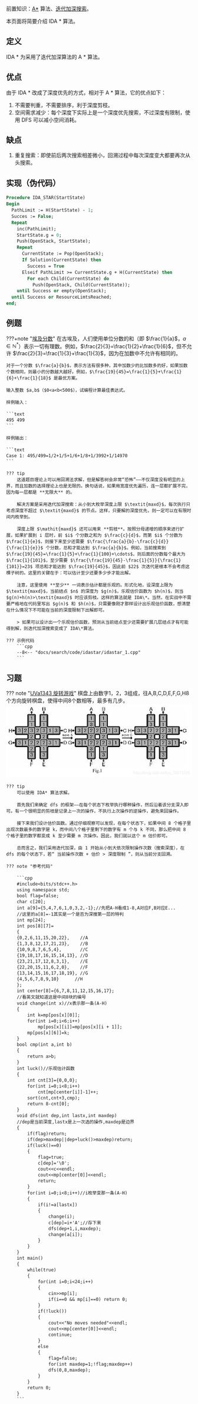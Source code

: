 前置知识：[A\*](./astar.md) 算法、[迭代加深搜索](./iterative.md)。

本页面将简要介绍 IDA \* 算法。

## 定义

IDA \* 为采用了迭代加深算法的 A \* 算法。

## 优点

由于 IDA \* 改成了深度优先的方式，相对于 A \* 算法，它的优点如下：

1.  不需要判重，不需要排序，利于深度剪枝。
2.  空间需求减少：每个深度下实际上是一个深度优先搜索，不过深度有限制，使用 DFS 可以减小空间消耗。

## 缺点

1.  重复搜索：即使前后两次搜索相差微小，回溯过程中每次深度变大都要再次从头搜索。

## 实现（伪代码）

```Pascal
Procedure IDA_STAR(StartState)
Begin
  PathLimit := H(StartState) - 1;
  Succes := False;
  Repeat
    inc(PathLimit);
    StartState.g = 0;
    Push(OpenStack, StartState);
    Repeat
      CurrentState := Pop(OpenStack);
      If Solution(CurrentState) then
        Success = True
      Elseif PathLimit >= CurrentState.g + H(CurrentState) then
        For each Child(CurrentState) do
          Push(OpenStack, Child(CurrentState));
    until Success or empty(OpenStack);
  until Success or ResourceLimtsReached;
end;
```

## 例题

???+note "[埃及分数](https://loj.ac/p/10022)"
    在古埃及，人们使用单位分数的和（即 $\frac{1}{a}$，$a\in\mathbb{N}^*$）表示一切有理数。例如，$\frac{2}{3}=\frac{1}{2}+\frac{1}{6}$，但不允许 $\frac{2}{3}=\frac{1}{3}+\frac{1}{3}$，因为在加数中不允许有相同的。
    
    对于一个分数 $\frac{a}{b}$，表示方法有很多种，其中加数少的比加数多的好，如果加数个数相同，则最小的分数越大越好。例如，$\frac{19}{45}=\frac{1}{5}+\frac{1}{6}+\frac{1}{18}$ 是最优方案。
    
    输入整数 $a,b$（$0<a<b<500$），试编程计算最佳表达式。
    
    样例输入：
    
    ```text
    495 499
    ```
    
    样例输出：
    
    ```text
    Case 1: 495/499=1/2+1/5+1/6+1/8+1/3992+1/14970
    ```

    ??? tip
        这道题目理论上可以用回溯法求解，但是解答树会非常“恐怖”——不仅深度没有明显的上界，而且加数的选择理论上也是无限的。换句话说，如果用宽度优先遍历，连一层都扩展不完，因为每一层都是 **无限大** 的。
        
        解决方案是采用迭代加深搜索：从小到大枚举深度上限 $\textit{maxd}$，每次执行只考虑深度不超过 $\textit{maxd}$ 的节点。这样，只要解的深度优先，则一定可以在有限时间内枚举到。
        
        深度上限 $\mathit{maxd}$ 还可以用来 **剪枝**。按照分母递增的顺序来进行扩展，如果扩展到 i 层时，前 $i$ 个分数之和为 $\frac{c}{d}$，而第 $i$ 个分数为 $\frac{1}{e}$，则接下来至少还需要 $\frac{\frac{a}{b}-\frac{c}{d}}{\frac{1}{e}}$ 个分数，总和才能达到 $\frac{a}{b}$。例如，当前搜索到 $\frac{19}{45}=\frac{1}{5}+\frac{1}{100}+\cdots$，则后面的分数每个最大为 $\frac{1}{101}$，至少需要 $\frac{\frac{19}{45}-\frac{1}{5}}{\frac{1}{101}}=23$ 项总和才能达到 $\frac{19}{45}$，因此前 $22$ 次迭代是根本不会考虑这棵子树的。这里的关键在于：可以估计至少还要多少步才能出解。
        
        注意，这里使用 **至少** 一词表示估计都是乐观的。形式化地，设深度上限为 $\textit{maxd}$，当前结点 $n$ 的深度为 $g(n)$，乐观估价函数为 $h(n)$，则当 $g(n)+h(n)>\textit{maxd}$ 时应该剪枝。这样的算法就是 IDA\*。当然，在实战中不需要严格地在代码里写出 $g(n)$ 和 $h(n)$，只需要像刚才那样设计出乐观估价函数，想清楚在什么情况下不可能在当前的深度限制下出解即可。
        
        > 如果可以设计出一个乐观估价函数，预测从当前结点至少还需要扩展几层结点才有可能得到解，则迭代加深搜索变成了 IDA\*算法。

    ??? 示例代码
        ```cpp
        --8<-- "docs/search/code/idastar/idastar_1.cpp"
        ```

## 习题

??? note "[UVa1343 旋转游戏](https://www.luogu.com.cn/problem/UVA1343)"
    棋盘上由数字1，2，3组成，往A,B,C,D,E,F,G,H8个方向旋转棋盘，使得中间8个数相等，最多有几步。
    ![](./images/1343-1.jpg)

    ??? tip
        可以使用 IDA* 算法求解。

        首先我们来确定 dfs 的框架——在每个状态下枚举执行哪种操作，然后沿着该分支深入即可。有一个很明显的剪枝是记录上一次的操作，不执行上次操作的逆操作，避免来回操作。

        接下来我们设计估价函数。通过仔细观察可以发现，在每个状态下，如果中间 8 个格子里出现次数最多的数字是 k，而中间八个格子里剩下的数字有 m 个与 k 不同，那么把中间 8 个格子里的数字都变成 k 至少需要 m 次操作。因此，我们就以这个 m 估价即可。

        总而言之，我们采用迭代加深，由 1 开始从小到大依次限制操作次数（搜索深度），在 dfs 的每个状态下，若“ 当前操作次数 + 估价 > 深度限制 ”，则从当前分支回溯。

    ??? note "参考代码"

        ```cpp
        #include<bits/stdc++.h>
        using namespace std;
        bool flag=false;
        char c[20];
        int a[9]={5,4,7,6,1,0,3,2,-1};//先把A-H看成1-8,A对应F,B对应E...
        //这里的a[8]=-1其实是一个是否为深搜第一层的特判 
        int mp[24];
        int pos[8][7]=
        {
        {0,2,6,11,15,20,22},    //A
        {1,3,8,12,17,21,23},    //B
        {10,9,8,7,6,5,4},       //C
        {19,18,17,16,15,14,13}, //D
        {23,21,17,12,8,3,1},    //E
        {22,20,15,11,6,2,0},    //F
        {13,14,15,16,17,18,19}, //G
        {4,5,6,7,8,9,10}      //H
        };
        int center[8]={6,7,8,11,12,15,16,17};
        //看英文就知道这是中间8块的编号
        void change(int x)//x表示那一条(A-H)
        {
            int k=mp[pos[x][0]];
            for(int i=0;i<6;i++)
                mp[pos[x][i]]=mp[pos[x][i + 1]];
            mp[pos[x][6]]=k;
        }
        bool cmp(int a,int b)
        {
            return a>b;
        }
        int luck()//乐观估计函数
        {
            int cnt[3]={0,0,0};
            for(int i=0;i<8;i++)
                cnt[mp[center[i]]-1]++;
            sort(cnt,cnt+3,cmp);
            return 8-cnt[0];
        }
        void dfs(int dep,int lastx,int maxdep)
        //dep是当前深度,lastx是上一次选的操作,maxdep是边界
        {
            if(flag)return;
            if(dep>maxdep||dep+luck()>maxdep)return;
            if(luck()==0)
            {
                flag=true;
                c[dep]='\0';
                cout<<c<<endl;
                cout<<mp[center[0]]<<endl;
                return;
            }
            for(int i=0;i<8;i++)//i枚举变那一条(A-H) 
            {
                if(i!=a[lastx])
                {
                    change(i);
                    c[dep]=i+'A';//存下来 
                    dfs(dep+1,i,maxdep);
                    change(a[i]);
                }
            }
        }
        int main()
        {
            while(true)
            {
                for(int i=0;i<24;i++)
                {
                    cin>>mp[i];
                    if(i==0 && mp[i]==0) return 0;
                }
                if(!luck())
                {
                    cout<<"No moves needed"<<endl;
                    cout<<mp[center[0]]<<endl;
                    continue;
                }
                else
                {
                    flag=false;
                    for(int maxdep=1;!flag;maxdep++)
                    dfs(0,8,maxdep);
                }
            }
            return 0;
        }
        ```
